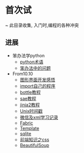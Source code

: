 # 首次试
~ 此目录收集, 入门时,编程的各种冲突

## 进展

* 笨办法学python
    * [python术语](Term4Py.md)
    * [笨办法中的问题](Q4HardwayPy.md)
* From10.10
    * [图形界面开发感悟](GUIkeypoint.md)
    * [import自己的程序](importmycode.md)
    * [bottle教程](bottle.md)
    * [sae教程](sae.md)
    * [jinja2教程](jinja.md)
    * [Unix时间戳](unixtime.md)
    * [微信及xml学习记录](wechat+xml.md)
    * [Fabric](fabric.md)
    * [Template](template.md)
    * [sqlite](sqlite.md)
    * [前端知识之css](htmlandcss.md)
    * [BeautifulSoup](beautifulsoup.md)